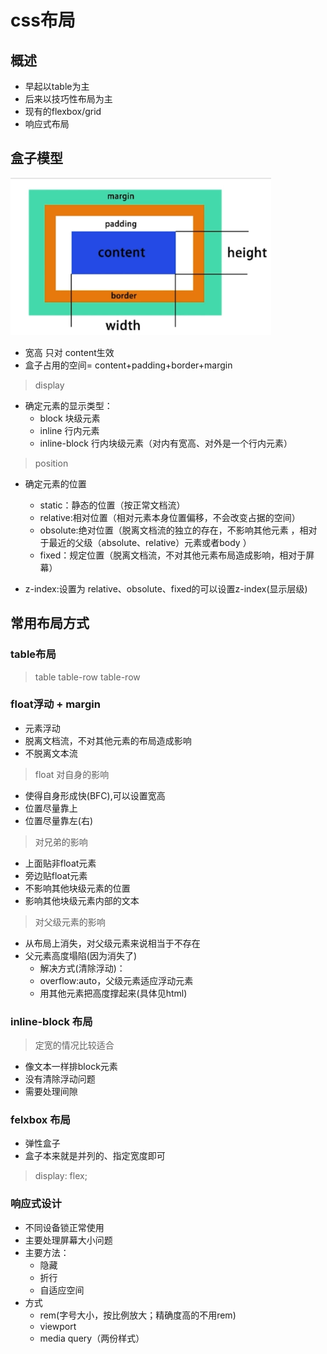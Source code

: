 # css布局

## 概述

- 早起以table为主
- 后来以技巧性布局为主
- 现有的flexbox/grid
- 响应式布局 


## 盒子模型

![盒子模型](./盒子模型.png)

- 宽高 只对 content生效
- 盒子占用的空间= content+padding+border+margin 

> display
- 确定元素的显示类型：
  - block 块级元素
  - inline 行内元素
  - inline-block 行内块级元素（对内有宽高、对外是一个行内元素）

> position
- 确定元素的位置
  - static：静态的位置（按正常文档流）
  - relative:相对位置（相对元素本身位置偏移，不会改变占据的空间）
  - obsolute:绝对位置（脱离文档流的独立的存在，不影响其他元素 ，相对于最近的父级（absolute、relative）元素或者body ）
  - fixed：规定位置（脱离文档流，不对其他元素布局造成影响，相对于屏幕）

- z-index:设置为 relative、obsolute、fixed的可以设置z-index(显示层级)
## 常用布局方式

### table布局

> table table-row table-row

### float浮动 + margin

- 元素浮动
- 脱离文档流，不对其他元素的布局造成影响 
- 不脱离文本流

> float 对自身的影响

- 使得自身形成快(BFC),可以设置宽高
- 位置尽量靠上
- 位置尽量靠左(右)

> 对兄弟的影响
- 上面贴非float元素
- 旁边贴float元素
- 不影响其他块级元素的位置
- 影响其他块级元素内部的文本 

>  对父级元素的影响
- 从布局上消失，对父级元素来说相当于不存在
- 父元素高度塌陷(因为消失了)
  - 解决方式(清除浮动)：  
  - overflow:auto，父级元素适应浮动元素
  - 用其他元素把高度撑起来(具体见html)

### inline-block 布局

> 定宽的情况比较适合

- 像文本一样排block元素
- 没有清除浮动问题
- 需要处理间隙

### felxbox 布局

- 弹性盒子
- 盒子本来就是并列的、指定宽度即可 

> display: flex;
            
### 响应式设计

- 不同设备锁正常使用
- 主要处理屏幕大小问题
- 主要方法：
  - 隐藏
  - 折行
  - 自适应空间
- 方式
  - rem(字号大小，按比例放大；精确度高的不用rem)
  - viewport
  - media query（两份样式）

